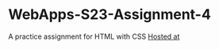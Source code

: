 # WebApps-S23-Assignment-4
A practice assignment for HTML with CSS
[Hosted at](https://44-563-web-apps-s23.github.io/44563-webapps-s23-assignment4-S559228-Mounica/)